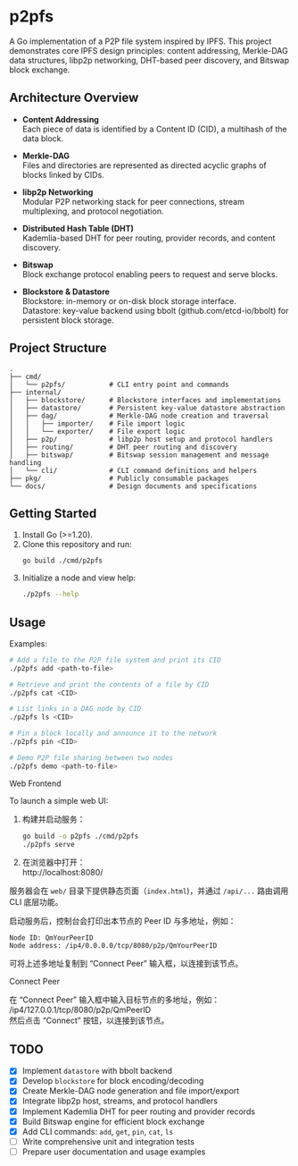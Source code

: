 # p2pfs

A Go implementation of a P2P file system inspired by IPFS. This project demonstrates core IPFS design principles: content addressing, Merkle-DAG data structures, libp2p networking, DHT-based peer discovery, and Bitswap block exchange.

## Architecture Overview

- **Content Addressing**  
  Each piece of data is identified by a Content ID (CID), a multihash of the data block.

- **Merkle-DAG**  
  Files and directories are represented as directed acyclic graphs of blocks linked by CIDs.

- **libp2p Networking**  
  Modular P2P networking stack for peer connections, stream multiplexing, and protocol negotiation.

- **Distributed Hash Table (DHT)**  
  Kademlia-based DHT for peer routing, provider records, and content discovery.

- **Bitswap**  
  Block exchange protocol enabling peers to request and serve blocks.

- **Blockstore & Datastore**  
  Blockstore: in-memory or on-disk block storage interface.  
  Datastore: key-value backend using bbolt (github.com/etcd-io/bbolt) for persistent block storage.

## Project Structure

```
.
├── cmd/
│   └── p2pfs/           # CLI entry point and commands
├── internal/
│   ├── blockstore/      # Blockstore interfaces and implementations
│   ├── datastore/       # Persistent key-value datastore abstraction
│   ├── dag/             # Merkle-DAG node creation and traversal
│   │   ├── importer/    # File import logic
│   │   └── exporter/    # File export logic
│   ├── p2p/             # libp2p host setup and protocol handlers
│   ├── routing/         # DHT peer routing and discovery
│   ├── bitswap/         # Bitswap session management and message handling
│   └── cli/             # CLI command definitions and helpers
├── pkg/                 # Publicly consumable packages
└── docs/                # Design documents and specifications
```

## Getting Started

1. Install Go (>=1.20).  
2. Clone this repository and run:  
   ```bash
   go build ./cmd/p2pfs
   ```  
3. Initialize a node and view help:  
   ```bash
   ./p2pfs --help
   ```

## Usage

Examples:

```bash
# Add a file to the P2P file system and print its CID
./p2pfs add <path-to-file>

# Retrieve and print the contents of a file by CID
./p2pfs cat <CID>

# List links in a DAG node by CID
./p2pfs ls <CID>

# Pin a block locally and announce it to the network
./p2pfs pin <CID>

# Demo P2P file sharing between two nodes
./p2pfs demo <path-to-file>
```

Web Frontend

To launch a simple web UI:

1. 构建并启动服务：
   ```bash
   go build -o p2pfs ./cmd/p2pfs
   ./p2pfs serve
   ```
2. 在浏览器中打开：  
   http://localhost:8080/

服务器会在 `web/` 目录下提供静态页面（`index.html`)，并通过 `/api/...` 路由调用 CLI 底层功能。

启动服务后，控制台会打印出本节点的 Peer ID 与多地址，例如：
```
Node ID: QmYourPeerID
Node address: /ip4/0.0.0.0/tcp/8080/p2p/QmYourPeerID
```
可将上述多地址复制到 “Connect Peer” 输入框，以连接到该节点。

Connect Peer

在 “Connect Peer” 输入框中输入目标节点的多地址，例如：  
/​ip4/127.0.0.1/tcp/8080/p2p/QmPeerID  
然后点击 “Connect” 按钮，以连接到该节点。

## TODO

- [x] Implement `datastore` with bbolt backend  
- [x] Develop `blockstore` for block encoding/decoding  
- [x] Create Merkle-DAG node generation and file import/export  
- [x] Integrate libp2p host, streams, and protocol handlers  
- [x] Implement Kademlia DHT for peer routing and provider records  
- [x] Build Bitswap engine for efficient block exchange  
- [x] Add CLI commands: `add`, `get`, `pin`, `cat`, `ls`  
- [ ] Write comprehensive unit and integration tests  
- [ ] Prepare user documentation and usage examples  
